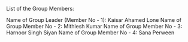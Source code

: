 List of the Group Members:

Name of Group Leader (Member No - 1): Kaisar Ahamed Lone
Name of Group Member No - 2: Mithlesh Kumar
Name of Group Member No - 3: Harnoor Singh Siyan
Name of Group Member No - 4: Sana Perween
